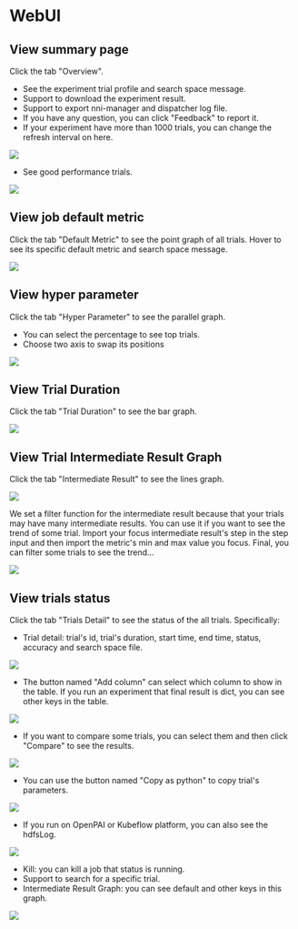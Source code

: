 # WebUI

## View summary page

Click the tab "Overview".

* See the experiment trial profile and search space message.
* Support to download the experiment result.
* Support to export nni-manager and dispatcher log file.
* If you have any question, you can click "Feedback" to report it.
* If your experiment have more than 1000 trials, you can change the refresh interval on here.

![](../../img/webui-img/over1.png)
* See good performance trials.

![](../../img/webui-img/over2.png)

## View job default metric

Click the tab "Default Metric" to see the point graph of all trials. Hover to see its specific default metric and search space message.

![](../../img/accuracy.png)

## View hyper parameter

Click the tab "Hyper Parameter" to see the parallel graph.

* You can select the percentage to see top trials.
* Choose two axis to swap its positions

![](../../img/hyperPara.png)

## View Trial Duration

Click the tab "Trial Duration" to see the bar graph.

![](../../img/trial_duration.png)

## View Trial Intermediate Result Graph

Click the tab "Intermediate Result" to see the lines graph.

![](../../img/webui-img/trials_intermeidate.png)

We set a filter function for the intermediate result because that your trials may have many intermediate results.
You can use it if you want to see the trend of some trial. Import your focus intermediate result's step in the step input and then import the metric's min and max value you focus. Final, you can filter some trials to see the trend...

![](../../img/webui-img/filter_intermediate.png)

## View trials status

Click the tab "Trials Detail" to see the status of the all trials. Specifically:

* Trial detail: trial's id, trial's duration, start time, end time, status, accuracy and search space file.

![](../../img/webui-img/detail-local.png)

* The button named "Add column" can select which column to show in the table. If you run an experiment that final result is dict, you can see other keys in the table.

![](../../img/webui-img/addColumn.png)

* If you want to compare some trials, you can select them and then click "Compare" to see the results.

![](../../img/webui-img/compare.png)

* You can use the button named "Copy as python" to copy trial's parameters.

![](../../img/webui-img/copyParameter.png)

* If you run on OpenPAI or Kubeflow platform, you can also see the hdfsLog.

![](../../img/webui-img/detail-pai.png)


* Kill: you can kill a job that status is running.
* Support to search for a specific trial.
* Intermediate Result Graph: you can see default and other keys in this graph.

![](../../img/webui-img/intermediate.png)
